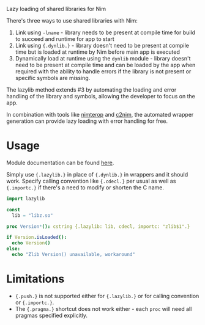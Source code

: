 Lazy loading of shared libraries for Nim

There's three ways to use shared libraries with Nim:
1. Link using `-lname` - library needs to be present at compile time for build to succeed and runtime for app to start
2. Link using `{.dynlib.}` - library doesn't need to be present at compile time but is loaded at runtime by Nim before main app is executed
3. Dynamically load at runtime using the `dynlib` module - library doesn't need to be present at compile time and can be loaded by the app when required with the ability to handle errors if the library is not present or specific symbols are missing.

The lazylib method extends #3 by automating the loading and error handling of the library and symbols, allowing the developer to focus on the app.

In combination with tools like [nimterop](https://github.com/nimterop/nimterop) and [c2nim](https://github.com/nim-lang/c2nim), the automated wrapper generation can provide lazy loading with error handling for free.

# Usage

Module documentation can be found [here](https://genotrance.github.io/lazylib/lazylib.html).

 Simply use `{.lazylib.}` in place of `{.dynlib.}` in wrappers and it should work. Specify calling convention like `{.cdecl.}` per usual as well as `{.importc.}` if there's a need to modify or shorten the C name.

```nim
import lazylib

const
  lib = "libz.so"

proc Version*(): cstring {.lazylib: lib, cdecl, importc: "zlib$1".}

if Version.isLoaded():
  echo Version()
else:
  echo "Zlib Version() unavailable, workaround"
```

# Limitations

- `{.push.}` is not supported either for `{.lazylib.}` or for calling convention or `{.importc.}`.
- The `{.pragma.}` shortcut does not work either - each `proc` will need all pragmas specified explicitly.